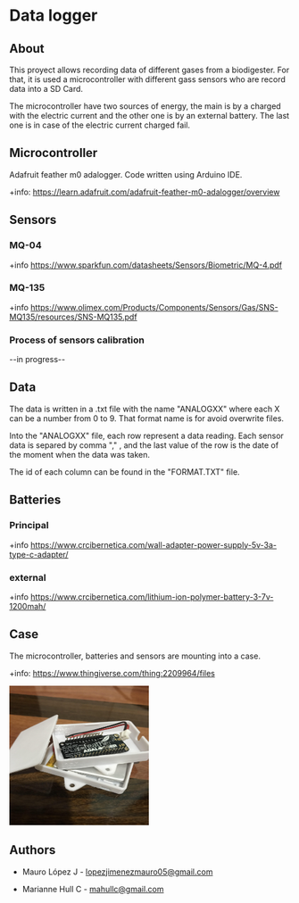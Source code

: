 # Data logger

## About 
This proyect allows recording data of different gases from a biodigester. For that, it is used a microcontroller with different gass sensors who are record data into a SD Card. 

The microcontroller have two sources of energy, the main is by a charged with the electric current and the other one is by an external battery. The last one is in case of the electric current charged fail.
 
## Microcontroller
Adafruit feather m0 adalogger. Code written using Arduino IDE. 

+info: https://learn.adafruit.com/adafruit-feather-m0-adalogger/overview

## Sensors 

### MQ-04 

+info https://www.sparkfun.com/datasheets/Sensors/Biometric/MQ-4.pdf

### MQ-135

+info https://www.olimex.com/Products/Components/Sensors/Gas/SNS-MQ135/resources/SNS-MQ135.pdf

### Process of sensors calibration
--in progress--

## Data
The data is written in a .txt file with the name "ANALOGXX" where each X can be a number from 0 to 9. That format name is for avoid overwrite files.

Into the "ANALOGXX" file, each row represent a data reading. Each sensor data is separed by  comma "," , and the last value of the row is the date of the moment when the data was taken.

The id of each column can be found in the "FORMAT.TXT" file.

## Batteries

### Principal

+info https://www.crcibernetica.com/wall-adapter-power-supply-5v-3a-type-c-adapter/ 
### external
+info https://www.crcibernetica.com/lithium-ion-polymer-battery-3-7v-1200mah/

## Case
The microcontroller, batteries and sensors are mounting into a case. 

+info: https://www.thingiverse.com/thing:2209964/files

<img src="./featherM0Case.jpg" width="250" height="250">

## Authors

* Mauro López J - lopezjimenezmauro05@gmail.com

* Marianne Hull C - mahullc@gmail.com
